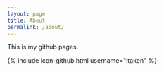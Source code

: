 ```yaml
---
layout: page
title: About
permalink: /about/
---
```


This is my github pages.


{% include icon-github.html username="itaken" %}
